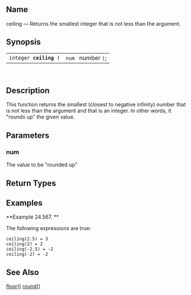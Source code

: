 <div>

<div>

</div>

<div>

## Name

ceiling — Returns the smallest integer that is not less than the
argument.

</div>

<div>

## Synopsis

<div>

|                             |                    |
|-----------------------------|--------------------|
| `integer `**`ceiling`**` (` | `num ` number `)`; |

<div>

 

</div>

</div>

</div>

<div>

## Description

This function returns the smallest (closest to negative infinity) number
that is not less than the argument and that is an integer. In other
words, it "rounds up" the given value.

</div>

<div>

## Parameters

<div>

### num

The value to be "rounded up"

</div>

</div>

<div>

## Return Types

</div>

<div>

## Examples

<div>

**Example 24.567. **

<div>

The following expressions are true:

``` screen
ceiling(2.5) = 3
ceiling(2) = 2
ceiling(-2.5) = -2
ceiling(-2) = -2
```

</div>

</div>

  

</div>

<div>

## See Also

<a href="xpf_floor.html" class="link" title="floor">floor()</a>
<a href="xpf_round.html" class="link" title="round">round()</a>

</div>

</div>
